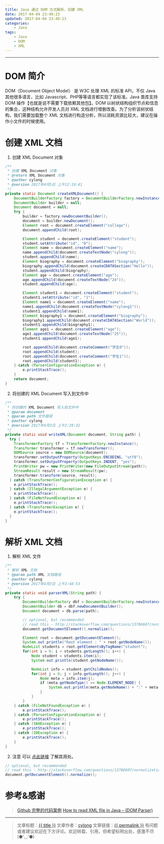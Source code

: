 ```yaml
---
title: Java 通过 DOM 方式解析、创建 XML
date: 2017-04-04 23:49:23
updated: 2017-04-04 23:49:23
categories:
    - Java
tags:
    - Java
    - DOM
    - XML
---
```

---

# DOM 简介

DOM（Document Object Model） 是 W3C 处理 XML 的标准 API，不仅 Java 其他很多语言，比如 Javascript、PHP等等语言都实现了该标准。Java 类库支持 DOM 操作【也就是说不需要下载依赖其他包】。DOM 以树状结构组织节点和信息的集合，这种结构允许开发人员对 XML 文档进行增删改查。为了分析该树状结构，我们需要加载整个 XML 文档进行构造分析，所以消耗资源比较大，建议在操作小文件的时候使用。

<!-- more -->

# 创建 XML 文档

1. 创建 XML Document 对象
```java
/**
 * 创建 XML Document 对象
 * @return XML Document 对象
 * @author cylong
 * @version 2017年4月5日 上午12:19:41
 */
private static Document createXMLDocument() {
    DocumentBuilderFactory factory = DocumentBuilderFactory.newInstance();
    DocumentBuilder builder = null;
    Document document = null;
    try {
        builder = factory.newDocumentBuilder();
        document = builder.newDocument();
        Element root = document.createElement("college");
        document.appendChild(root);

        Element student = document.createElement("student");
        student.setAttribute("id", "0");
        Element name = document.createElement("name");
        name.appendChild(document.createTextNode("cylong"));
        student.appendChild(name);
        Element biography = document.createElement("biography");
        biography.appendChild(document.createCDATASection("Hello"));
        student.appendChild(biography);
        Element age = document.createElement("age");
        age.appendChild(document.createTextNode("24"));
        student.appendChild(age);

        Element student1 = document.createElement("student");
        student1.setAttribute("id", "1");
        Element name1 = document.createElement("name");
        name1.appendChild(document.createTextNode("cylong1"));
        student1.appendChild(name1);
        Element biography1 = document.createElement("biography");
        biography1.appendChild(document.createCDATASection("World"));
        student1.appendChild(biography1);
        Element age1 = document.createElement("age");
        age1.appendChild(document.createTextNode("25"));
        student1.appendChild(age1);

        root.appendChild(document.createComment("学生0"));
        root.appendChild(student);
        root.appendChild(document.createComment("学生1"));
        root.appendChild(student1);
    } catch (ParserConfigurationException e) {
        e.printStackTrace();
    }
    return document;
}
```
2. 将创建的 XML Document 写入到文件中
```java
/**
 * 将创建的 XML Document 写入到文件中
 * @param document
 * @param path 文件路径
 * @author cylong
 * @version 2017年4月3日 上午2:39:32
 */
private static void writeXML(Document document, String path) {
  try {
	TransformerFactory tf = TransformerFactory.newInstance();
	Transformer transformer = tf.newTransformer();
	DOMSource source = new DOMSource(document);
	transformer.setOutputProperty(OutputKeys.ENCODING, "utf8");
	transformer.setOutputProperty(OutputKeys.INDENT, "yes");
	PrintWriter pw = new PrintWriter(new FileOutputStream(path));
	StreamResult result = new StreamResult(pw);
    transformer.transform(source, result);
  } catch (TransformerConfigurationException e) {
	e.printStackTrace();
  } catch (IllegalArgumentException e) {
 	e.printStackTrace();
  } catch (FileNotFoundException e) {
	e.printStackTrace();
  } catch (TransformerException e) {
	e.printStackTrace();
  }
}
```

# 解析 XML 文档

1. 解析 XML 文件
```java
/**
 * 解析 XML 文档
 * @param path XML 文档路径
 * @author cylong
 * @version 2017年4月3日 上午2:48:53
 */
private static void parserXML(String path) {
    try {
        DocumentBuilderFactory dbf = DocumentBuilderFactory.newInstance();
        DocumentBuilder db = dbf.newDocumentBuilder();
        Document document = db.parse(path);

        // optional, but recommended
        // read this - http://stackoverflow.com/questions/13786607/normalization-in-dom-parsing-with-java-how-does-it-work
        document.getDocumentElement().normalize();

        Element root = document.getDocumentElement();
        System.out.println("Root element : " + root.getNodeName());
        NodeList students = root.getElementsByTagName("student");
        for(int i = 0; i < students.getLength(); i++) {
            Node student = students.item(i);
            System.out.println(student.getNodeName());

            NodeList info = student.getChildNodes();
            for(int j = 0; j < info.getLength(); j++) {
                Node meta = info.item(j);
                if (meta.getNodeType() == Node.ELEMENT_NODE) {
                    System.out.println(meta.getNodeName() + ":" + meta.getTextContent());
                }
            }
        }
    } catch (FileNotFoundException e) {
        e.printStackTrace();
    } catch (ParserConfigurationException e) {
        e.printStackTrace();
    } catch (SAXException e) {
        e.printStackTrace();
    } catch (IOException e) {
        e.printStackTrace();
    }
}
```

2. 注意
可以 [点此链接][1] 了解其用处。
```java
// optional, but recommended
// read this - http://stackoverflow.com/questions/13786607/normalization-in-dom-parsing-with-java-how-does-it-work
document.getDocumentElement().normalize();
```


# 参考&感谢

> [Github 完整的代码案例][2]
> [How to read XML file in Java – (DOM Parser)][3]

---

> 文章标题：<a href='{{ permalink }}' title='{{ title }}' >{{ title }}</a>
> 文章作者：[cylong](http://www.cylong.com/about/ "cylong")
> 文章链接：<a href='{{ permalink }}' title='{{ title }}' >{{ permalink }}</a>
> 有问题或者建议欢迎在下方评论。欢迎转载、引用，但希望标明出处，感激不尽(●'◡'●)

[1]: http://stackoverflow.com/questions/13786607/normalization-in-dom-parsing-with-java-how-does-it-work
[2]: https://github.com/cylong1016/CodeJava/blob/master/src/cylong/xml/ParserXML.java
[3]: https://www.mkyong.com/java/how-to-read-xml-file-in-java-dom-parser/
